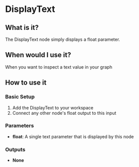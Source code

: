# DisplayText

## What is it?

The DisplayText node simply displays a float parameter.

## When would I use it?

When you want to inspect a text value in your graph

## How to use it

### Basic Setup

1. Add the DisplayText to your workspace
1. Connect any other node's float output to this input

### Parameters

- **float**: A single text parameter that is displayed by this node

### Outputs

- **None**
